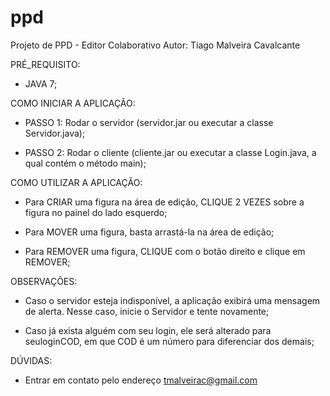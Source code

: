 ppd
===

Projeto de PPD - Editor Colaborativo
Autor: Tiago Malveira Cavalcante

PRÉ_REQUISITO:

- JAVA 7;


COMO INICIAR A APLICAÇÃO:

- PASSO 1: Rodar o servidor (servidor.jar ou executar a classe Servidor.java);

- PASSO 2: Rodar o cliente (cliente.jar ou executar a classe Login.java, a qual contém o método main);


COMO UTILIZAR A APLICAÇÃO:

- Para CRIAR uma figura na área de edição, CLIQUE 2 VEZES sobre a figura no painel do lado esquerdo;

- Para MOVER uma figura, basta arrastá-la na área de edição;

- Para REMOVER uma figura, CLIQUE com o botão direito e clique em REMOVER;


OBSERVAÇÕES:

- Caso o servidor esteja indisponível, a aplicação exibirá uma mensagem de alerta. Nesse caso, inicie o Servidor e tente novamente;

- Caso já exista alguém com seu login, ele será alterado para seuloginCOD, em que COD é um número para diferenciar dos demais;


DÚVIDAS:

- Entrar em contato pelo endereço tmalveirac@gmail.com
